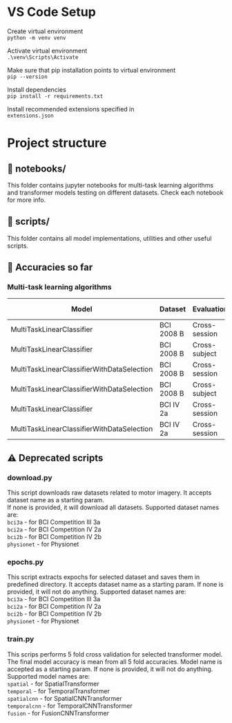 # VS Code Setup

Create virtual environment  
`python -m venv venv`

Activate virtual environment  
`.\venv\Scripts\Activate`

Make sure that pip installation points to virtual environment  
`pip --version`

Install dependencies  
`pip install -r requirements.txt`

Install recommended extensions specified in  
`extensions.json`

# Project structure

## :file_folder: notebooks/

This folder contains jupyter notebooks for multi-task learning algorithms and transformer models testing on different datasets. Check each notebook for more info.

## :file_folder: scripts/

This folder contains all model implementations, utilities and other useful scripts.

## :pencil: Accuracies so far

### Multi-task learning algorithms

| Model                                      | Dataset    | Evaluation    | Accuracy (%) |
| ------------------------------------------ | ---------- | ------------- | ------------ |
| MultiTaskLinearClassifier                  | BCI 2008 B | Cross-session | 78.75        |
| MultiTaskLinearClassifier                  | BCI 2008 B | Cross-subject | 75.28        |
| MultiTaskLinearClassifierWithDataSelection | BCI 2008 B | Cross-session | 78.26        |
| MultiTaskLinearClassifierWithDataSelection | BCI 2008 B | Cross-subject | 75.55        |
| MultiTaskLinearClassifier                  | BCI IV 2a  | Cross-session | 70.45        |
| MultiTaskLinearClassifierWithDataSelection | BCI IV 2a  | Cross-session | 70.45        |

## :warning: Deprecated scripts

### **download.py**

This script downloads raw datasets related to motor imagery. It accepts dataset name as a starting param.  
If none is provided, it will download all datasets. Supported dataset names are:  
`bci3a` - for BCI Competition III 3a  
`bci2a` - for BCI Competition IV 2a  
`bci2b` - for BCI Competition IV 2b  
`physionet` - for Physionet

### **epochs.py**

This script extracts expochs for selected dataset and saves them in predefined directory. It accepts dataset name as a starting param. If none is provided, it will not do anything. Supported dataset names are:  
`bci3a` - for BCI Competition III 3a  
`bci2a` - for BCI Competition IV 2a  
`bci2b` - for BCI Competition IV 2b  
`physionet` - for Physionet

### **train.py**

This scrips performs 5 fold cross validation for selected transformer model. The final model accuracy is mean from all 5 fold accuracies. Model name is accepted as a starting param. If none is provided, it will not do anything. Supported model names are:  
`spatial` - for SpatialTransformer  
`temporal` - for TemporalTransformer  
`spatialcnn` - for SpatialCNNTransformer  
`temporalcnn` - for TemporalCNNTransformer  
`fusion` - for FusionCNNTransformer
